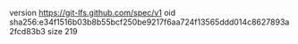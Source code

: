 version https://git-lfs.github.com/spec/v1
oid sha256:e34f1516b03b8b55bcf250be9217f6aa724f13565ddd014c8627893a2fcd83b3
size 219
